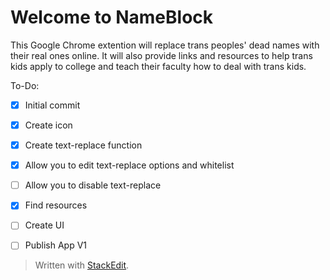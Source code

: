 Welcome to NameBlock
===================

This Google Chrome extention will replace trans peoples' dead names with their real ones online. It will also provide links and resources to help trans kids apply to college and teach their faculty how to deal with trans kids.

To-Do:

- [x] Initial commit
- [x] Create icon
- [x] Create text-replace function
- [x] Allow you to edit text-replace options and whitelist
- [ ] Allow you to disable text-replace
- [x] Find resources
- [ ] Create UI
- [ ] Publish App V1


> Written with [StackEdit](https://stackedit.io/).